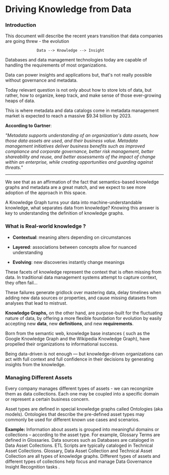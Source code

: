 # Driving Knowledge from Data

### Introduction
This document will describe the recent years transition that data companies are going threw - the evolution
                                    
                  Data --> Knowledge --> Insight

Databases and data management technologies today are capable of handling the requirements of most organizations.

Data can power insights and applications but, that's not really possible without governance and metadata.

Today relevant question is not only about how to store lots of data, but rather, how to organize, keep track, and make sense of those ever-growing heaps of data.

This is where metadata and data catalogs come in metadata management market is expected to reach a massive $9.34 billion by 2023.

**According to Gartner**:

_"Metadata supports understanding of an organization's data assets, how those data assets are used, and their business value.
 Metadata management initiatives deliver business benefits such as improved compliance and corporate governance, better risk management,
 better shareability and reuse, and better assessments of the impact of change within an enterprise, while creating opportunities and guarding against threats."_

----

We see that as an affirmation of the fact that semantics-based knowledge graphs and metadata are a great match, and we expect to see more adoption of the approach in this space. 

A Knowledge Graph turns your data into machine-understandable knowledge, what separates data from knowledge? Knowing this answer is key to understanding the definition of knowledge graphs.

### What is Real-world knowledge ?

 - **Contextual**: meaning alters depending on circumstances

 - **Layered**: associations between concepts allow for nuanced understanding

 - **Evolving**: new discoveries instantly change meanings 


These facets of knowledge represent the context that is often missing from data. In traditional data management systems attempt to capture context, they often fail...

These failures generate gridlock over mastering data, delay timelines when adding new data sources or properties, and cause missing datasets from analyses that lead to mistrust.


**Knowledge Graphs,** on the other hand, are purpose-built for the fluctuating nature of data, by offering a more flexible foundation for evolution by easily accepting new **data**, new **definitions**, and new **requirements**.

Born from the semantic web, knowledge base instances ( such as the Google Knowledge Graph and the Wikipedia Knowledge Graph), have propelled their organizations to informational success.

Being data-driven is not enough — but knowledge-driven organizations can act with full context and full confidence in their decisions by generating insights from the knowledge.


### Managing Different Assets
Every company manages different types of assets - we can recongnize them as data collections.
Each one may be coupled into a specific domain or represent a certain business concern.

Asset types are defined in special knowledge graphs called Ontologies (aka models).
Ontologies that describe the pre-defined asset types may commonly be used for different known use cases and scenarios.

**Example:**
Information about assets is grouped into meaningful domains or collections – according to the asset type. 
For example, Glossary Terms are defined in Glossaries. Data sources such as Databases are cataloged in Data Asset Collections. 
ETL Scripts are typically cataloged in Technical Asset Collections. Glossary, Data Asset Collection and Technical Asset Collection are all types of knowledge graphs.
Different types of assets and different types of collections help focus and manage Data Governance Insight Recognition tasks .

